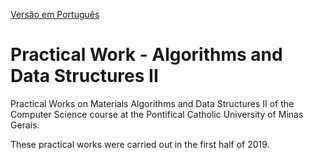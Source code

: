 [Versão em Português](https://github.com/Henriquemcc/TPs_AED2/blob/master/README.md)

# Practical Work - Algorithms and Data Structures II
Practical Works on Materials Algorithms and Data Structures II of the Computer Science course at the Pontifical Catholic University of Minas Gerais.

These practical works were carried out in the first half of 2019.
